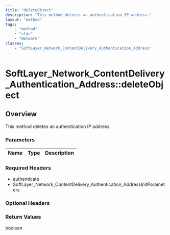 ```yaml
---
title: "deleteObject"
description: "This method deletes an authentication IP address."
layout: "method"
tags:
    - "method"
    - "sldn"
    - "Network"
classes:
    - "SoftLayer_Network_ContentDelivery_Authentication_Address"
---
```

# SoftLayer_Network_ContentDelivery_Authentication_Address::deleteObject
## Overview 
This method deletes an authentication IP address. 

### Parameters 
|Name | Type | Description |
| --- | --- | --- |


### Required Headers
* authenticate
* SoftLayer_Network_ContentDelivery_Authentication_AddressInitParameters

### Optional Headers

### Return Values
boolean

